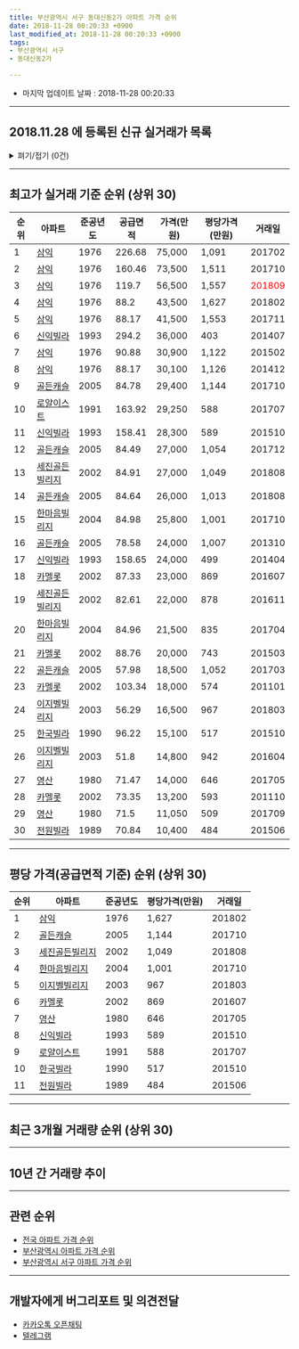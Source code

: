 ```yaml
---
title: 부산광역시 서구 동대신동2가 아파트 가격 순위
date: 2018-11-28 00:20:33 +0900
last_modified_at: 2018-11-28 00:20:33 +0900
tags:
- 부산광역시 서구
- 동대신동2가

---
```


* 마지막 업데이트 날짜 : 2018-11-28 00:20:33

---

## 2018.11.28 에 등록된 신규 실거래가 목록

<details>
<summary>펴기/접기 (0건)</summary>
<div markdown="1">

|아파트|준공년도|공급면적|가격(만원)|평당가격(만원)|거래일|
|---|---|---|---|---|---|
|없음||||||


</div>
</details>

---

## 최고가 실거래 기준 순위 (상위 30)


|순위|아파트|준공년도|공급면적|가격(만원)|평당가격(만원)|거래일|
|---|---|---|---|---|---|---|
|1|[삼익](https://search.naver.com/search.naver?query=%EB%B6%80%EC%82%B0%EA%B4%91%EC%97%AD%EC%8B%9C+%EC%84%9C%EA%B5%AC+%EB%8F%99%EB%8C%80%EC%8B%A0%EB%8F%992%EA%B0%80+%EC%82%BC%EC%9D%B5)|1976|226.68|75,000|1,091|201702|
|2|[삼익](https://search.naver.com/search.naver?query=%EB%B6%80%EC%82%B0%EA%B4%91%EC%97%AD%EC%8B%9C+%EC%84%9C%EA%B5%AC+%EB%8F%99%EB%8C%80%EC%8B%A0%EB%8F%992%EA%B0%80+%EC%82%BC%EC%9D%B5)|1976|160.46|73,500|1,511|201710|
|3|[삼익](https://search.naver.com/search.naver?query=%EB%B6%80%EC%82%B0%EA%B4%91%EC%97%AD%EC%8B%9C+%EC%84%9C%EA%B5%AC+%EB%8F%99%EB%8C%80%EC%8B%A0%EB%8F%992%EA%B0%80+%EC%82%BC%EC%9D%B5)|1976|119.7|56,500|1,557|<span style="color:red">201809</span>|
|4|[삼익](https://search.naver.com/search.naver?query=%EB%B6%80%EC%82%B0%EA%B4%91%EC%97%AD%EC%8B%9C+%EC%84%9C%EA%B5%AC+%EB%8F%99%EB%8C%80%EC%8B%A0%EB%8F%992%EA%B0%80+%EC%82%BC%EC%9D%B5)|1976|88.2|43,500|1,627|201802|
|5|[삼익](https://search.naver.com/search.naver?query=%EB%B6%80%EC%82%B0%EA%B4%91%EC%97%AD%EC%8B%9C+%EC%84%9C%EA%B5%AC+%EB%8F%99%EB%8C%80%EC%8B%A0%EB%8F%992%EA%B0%80+%EC%82%BC%EC%9D%B5)|1976|88.17|41,500|1,553|201711|
|6|[신익빌라](https://search.naver.com/search.naver?query=%EB%B6%80%EC%82%B0%EA%B4%91%EC%97%AD%EC%8B%9C+%EC%84%9C%EA%B5%AC+%EB%8F%99%EB%8C%80%EC%8B%A0%EB%8F%992%EA%B0%80+%EC%8B%A0%EC%9D%B5%EB%B9%8C%EB%9D%BC)|1993|294.2|36,000|403|201407|
|7|[삼익](https://search.naver.com/search.naver?query=%EB%B6%80%EC%82%B0%EA%B4%91%EC%97%AD%EC%8B%9C+%EC%84%9C%EA%B5%AC+%EB%8F%99%EB%8C%80%EC%8B%A0%EB%8F%992%EA%B0%80+%EC%82%BC%EC%9D%B5)|1976|90.88|30,900|1,122|201502|
|8|[삼익](https://search.naver.com/search.naver?query=%EB%B6%80%EC%82%B0%EA%B4%91%EC%97%AD%EC%8B%9C+%EC%84%9C%EA%B5%AC+%EB%8F%99%EB%8C%80%EC%8B%A0%EB%8F%992%EA%B0%80+%EC%82%BC%EC%9D%B5)|1976|88.17|30,100|1,126|201412|
|9|[골든캐슬](https://search.naver.com/search.naver?query=%EB%B6%80%EC%82%B0%EA%B4%91%EC%97%AD%EC%8B%9C+%EC%84%9C%EA%B5%AC+%EB%8F%99%EB%8C%80%EC%8B%A0%EB%8F%992%EA%B0%80+%EA%B3%A8%EB%93%A0%EC%BA%90%EC%8A%AC)|2005|84.78|29,400|1,144|201710|
|10|[로얄이스트](https://search.naver.com/search.naver?query=%EB%B6%80%EC%82%B0%EA%B4%91%EC%97%AD%EC%8B%9C+%EC%84%9C%EA%B5%AC+%EB%8F%99%EB%8C%80%EC%8B%A0%EB%8F%992%EA%B0%80+%EB%A1%9C%EC%96%84%EC%9D%B4%EC%8A%A4%ED%8A%B8)|1991|163.92|29,250|588|201707|
|11|[신익빌라](https://search.naver.com/search.naver?query=%EB%B6%80%EC%82%B0%EA%B4%91%EC%97%AD%EC%8B%9C+%EC%84%9C%EA%B5%AC+%EB%8F%99%EB%8C%80%EC%8B%A0%EB%8F%992%EA%B0%80+%EC%8B%A0%EC%9D%B5%EB%B9%8C%EB%9D%BC)|1993|158.41|28,300|589|201510|
|12|[골든캐슬](https://search.naver.com/search.naver?query=%EB%B6%80%EC%82%B0%EA%B4%91%EC%97%AD%EC%8B%9C+%EC%84%9C%EA%B5%AC+%EB%8F%99%EB%8C%80%EC%8B%A0%EB%8F%992%EA%B0%80+%EA%B3%A8%EB%93%A0%EC%BA%90%EC%8A%AC)|2005|84.49|27,000|1,054|201712|
|13|[세진골든빌리지](https://search.naver.com/search.naver?query=%EB%B6%80%EC%82%B0%EA%B4%91%EC%97%AD%EC%8B%9C+%EC%84%9C%EA%B5%AC+%EB%8F%99%EB%8C%80%EC%8B%A0%EB%8F%992%EA%B0%80+%EC%84%B8%EC%A7%84%EA%B3%A8%EB%93%A0%EB%B9%8C%EB%A6%AC%EC%A7%80)|2002|84.91|27,000|1,049|201808|
|14|[골든캐슬](https://search.naver.com/search.naver?query=%EB%B6%80%EC%82%B0%EA%B4%91%EC%97%AD%EC%8B%9C+%EC%84%9C%EA%B5%AC+%EB%8F%99%EB%8C%80%EC%8B%A0%EB%8F%992%EA%B0%80+%EA%B3%A8%EB%93%A0%EC%BA%90%EC%8A%AC)|2005|84.64|26,000|1,013|201808|
|15|[한마음빌리지](https://search.naver.com/search.naver?query=%EB%B6%80%EC%82%B0%EA%B4%91%EC%97%AD%EC%8B%9C+%EC%84%9C%EA%B5%AC+%EB%8F%99%EB%8C%80%EC%8B%A0%EB%8F%992%EA%B0%80+%ED%95%9C%EB%A7%88%EC%9D%8C%EB%B9%8C%EB%A6%AC%EC%A7%80)|2004|84.98|25,800|1,001|201710|
|16|[골든캐슬](https://search.naver.com/search.naver?query=%EB%B6%80%EC%82%B0%EA%B4%91%EC%97%AD%EC%8B%9C+%EC%84%9C%EA%B5%AC+%EB%8F%99%EB%8C%80%EC%8B%A0%EB%8F%992%EA%B0%80+%EA%B3%A8%EB%93%A0%EC%BA%90%EC%8A%AC)|2005|78.58|24,000|1,007|201310|
|17|[신익빌라](https://search.naver.com/search.naver?query=%EB%B6%80%EC%82%B0%EA%B4%91%EC%97%AD%EC%8B%9C+%EC%84%9C%EA%B5%AC+%EB%8F%99%EB%8C%80%EC%8B%A0%EB%8F%992%EA%B0%80+%EC%8B%A0%EC%9D%B5%EB%B9%8C%EB%9D%BC)|1993|158.65|24,000|499|201404|
|18|[카멜롯](https://search.naver.com/search.naver?query=%EB%B6%80%EC%82%B0%EA%B4%91%EC%97%AD%EC%8B%9C+%EC%84%9C%EA%B5%AC+%EB%8F%99%EB%8C%80%EC%8B%A0%EB%8F%992%EA%B0%80+%EC%B9%B4%EB%A9%9C%EB%A1%AF)|2002|87.33|23,000|869|201607|
|19|[세진골든빌리지](https://search.naver.com/search.naver?query=%EB%B6%80%EC%82%B0%EA%B4%91%EC%97%AD%EC%8B%9C+%EC%84%9C%EA%B5%AC+%EB%8F%99%EB%8C%80%EC%8B%A0%EB%8F%992%EA%B0%80+%EC%84%B8%EC%A7%84%EA%B3%A8%EB%93%A0%EB%B9%8C%EB%A6%AC%EC%A7%80)|2002|82.61|22,000|878|201611|
|20|[한마음빌리지](https://search.naver.com/search.naver?query=%EB%B6%80%EC%82%B0%EA%B4%91%EC%97%AD%EC%8B%9C+%EC%84%9C%EA%B5%AC+%EB%8F%99%EB%8C%80%EC%8B%A0%EB%8F%992%EA%B0%80+%ED%95%9C%EB%A7%88%EC%9D%8C%EB%B9%8C%EB%A6%AC%EC%A7%80)|2004|84.96|21,500|835|201704|
|21|[카멜롯](https://search.naver.com/search.naver?query=%EB%B6%80%EC%82%B0%EA%B4%91%EC%97%AD%EC%8B%9C+%EC%84%9C%EA%B5%AC+%EB%8F%99%EB%8C%80%EC%8B%A0%EB%8F%992%EA%B0%80+%EC%B9%B4%EB%A9%9C%EB%A1%AF)|2002|88.76|20,000|743|201503|
|22|[골든캐슬](https://search.naver.com/search.naver?query=%EB%B6%80%EC%82%B0%EA%B4%91%EC%97%AD%EC%8B%9C+%EC%84%9C%EA%B5%AC+%EB%8F%99%EB%8C%80%EC%8B%A0%EB%8F%992%EA%B0%80+%EA%B3%A8%EB%93%A0%EC%BA%90%EC%8A%AC)|2005|57.98|18,500|1,052|201703|
|23|[카멜롯](https://search.naver.com/search.naver?query=%EB%B6%80%EC%82%B0%EA%B4%91%EC%97%AD%EC%8B%9C+%EC%84%9C%EA%B5%AC+%EB%8F%99%EB%8C%80%EC%8B%A0%EB%8F%992%EA%B0%80+%EC%B9%B4%EB%A9%9C%EB%A1%AF)|2002|103.34|18,000|574|201101|
|24|[이지벨빌리지](https://search.naver.com/search.naver?query=%EB%B6%80%EC%82%B0%EA%B4%91%EC%97%AD%EC%8B%9C+%EC%84%9C%EA%B5%AC+%EB%8F%99%EB%8C%80%EC%8B%A0%EB%8F%992%EA%B0%80+%EC%9D%B4%EC%A7%80%EB%B2%A8%EB%B9%8C%EB%A6%AC%EC%A7%80)|2003|56.29|16,500|967|201803|
|25|[한국빌라](https://search.naver.com/search.naver?query=%EB%B6%80%EC%82%B0%EA%B4%91%EC%97%AD%EC%8B%9C+%EC%84%9C%EA%B5%AC+%EB%8F%99%EB%8C%80%EC%8B%A0%EB%8F%992%EA%B0%80+%ED%95%9C%EA%B5%AD%EB%B9%8C%EB%9D%BC)|1990|96.22|15,100|517|201510|
|26|[이지벨빌리지](https://search.naver.com/search.naver?query=%EB%B6%80%EC%82%B0%EA%B4%91%EC%97%AD%EC%8B%9C+%EC%84%9C%EA%B5%AC+%EB%8F%99%EB%8C%80%EC%8B%A0%EB%8F%992%EA%B0%80+%EC%9D%B4%EC%A7%80%EB%B2%A8%EB%B9%8C%EB%A6%AC%EC%A7%80)|2003|51.8|14,800|942|201604|
|27|[영산](https://search.naver.com/search.naver?query=%EB%B6%80%EC%82%B0%EA%B4%91%EC%97%AD%EC%8B%9C+%EC%84%9C%EA%B5%AC+%EB%8F%99%EB%8C%80%EC%8B%A0%EB%8F%992%EA%B0%80+%EC%98%81%EC%82%B0)|1980|71.47|14,000|646|201705|
|28|[카멜롯](https://search.naver.com/search.naver?query=%EB%B6%80%EC%82%B0%EA%B4%91%EC%97%AD%EC%8B%9C+%EC%84%9C%EA%B5%AC+%EB%8F%99%EB%8C%80%EC%8B%A0%EB%8F%992%EA%B0%80+%EC%B9%B4%EB%A9%9C%EB%A1%AF)|2002|73.35|13,200|593|201110|
|29|[영산](https://search.naver.com/search.naver?query=%EB%B6%80%EC%82%B0%EA%B4%91%EC%97%AD%EC%8B%9C+%EC%84%9C%EA%B5%AC+%EB%8F%99%EB%8C%80%EC%8B%A0%EB%8F%992%EA%B0%80+%EC%98%81%EC%82%B0)|1980|71.5|11,050|509|201709|
|30|[전원빌라](https://search.naver.com/search.naver?query=%EB%B6%80%EC%82%B0%EA%B4%91%EC%97%AD%EC%8B%9C+%EC%84%9C%EA%B5%AC+%EB%8F%99%EB%8C%80%EC%8B%A0%EB%8F%992%EA%B0%80+%EC%A0%84%EC%9B%90%EB%B9%8C%EB%9D%BC)|1989|70.84|10,400|484|201506|


---

## 평당 가격(공급면적 기준) 순위 (상위 30)


|순위|아파트|준공년도|평당가격(만원)|거래일|
|---|---|---|---|---|
|1|[삼익](https://search.naver.com/search.naver?query=%EB%B6%80%EC%82%B0%EA%B4%91%EC%97%AD%EC%8B%9C+%EC%84%9C%EA%B5%AC+%EB%8F%99%EB%8C%80%EC%8B%A0%EB%8F%992%EA%B0%80+%EC%82%BC%EC%9D%B5)|1976|1,627|201802|
|2|[골든캐슬](https://search.naver.com/search.naver?query=%EB%B6%80%EC%82%B0%EA%B4%91%EC%97%AD%EC%8B%9C+%EC%84%9C%EA%B5%AC+%EB%8F%99%EB%8C%80%EC%8B%A0%EB%8F%992%EA%B0%80+%EA%B3%A8%EB%93%A0%EC%BA%90%EC%8A%AC)|2005|1,144|201710|
|3|[세진골든빌리지](https://search.naver.com/search.naver?query=%EB%B6%80%EC%82%B0%EA%B4%91%EC%97%AD%EC%8B%9C+%EC%84%9C%EA%B5%AC+%EB%8F%99%EB%8C%80%EC%8B%A0%EB%8F%992%EA%B0%80+%EC%84%B8%EC%A7%84%EA%B3%A8%EB%93%A0%EB%B9%8C%EB%A6%AC%EC%A7%80)|2002|1,049|201808|
|4|[한마음빌리지](https://search.naver.com/search.naver?query=%EB%B6%80%EC%82%B0%EA%B4%91%EC%97%AD%EC%8B%9C+%EC%84%9C%EA%B5%AC+%EB%8F%99%EB%8C%80%EC%8B%A0%EB%8F%992%EA%B0%80+%ED%95%9C%EB%A7%88%EC%9D%8C%EB%B9%8C%EB%A6%AC%EC%A7%80)|2004|1,001|201710|
|5|[이지벨빌리지](https://search.naver.com/search.naver?query=%EB%B6%80%EC%82%B0%EA%B4%91%EC%97%AD%EC%8B%9C+%EC%84%9C%EA%B5%AC+%EB%8F%99%EB%8C%80%EC%8B%A0%EB%8F%992%EA%B0%80+%EC%9D%B4%EC%A7%80%EB%B2%A8%EB%B9%8C%EB%A6%AC%EC%A7%80)|2003|967|201803|
|6|[카멜롯](https://search.naver.com/search.naver?query=%EB%B6%80%EC%82%B0%EA%B4%91%EC%97%AD%EC%8B%9C+%EC%84%9C%EA%B5%AC+%EB%8F%99%EB%8C%80%EC%8B%A0%EB%8F%992%EA%B0%80+%EC%B9%B4%EB%A9%9C%EB%A1%AF)|2002|869|201607|
|7|[영산](https://search.naver.com/search.naver?query=%EB%B6%80%EC%82%B0%EA%B4%91%EC%97%AD%EC%8B%9C+%EC%84%9C%EA%B5%AC+%EB%8F%99%EB%8C%80%EC%8B%A0%EB%8F%992%EA%B0%80+%EC%98%81%EC%82%B0)|1980|646|201705|
|8|[신익빌라](https://search.naver.com/search.naver?query=%EB%B6%80%EC%82%B0%EA%B4%91%EC%97%AD%EC%8B%9C+%EC%84%9C%EA%B5%AC+%EB%8F%99%EB%8C%80%EC%8B%A0%EB%8F%992%EA%B0%80+%EC%8B%A0%EC%9D%B5%EB%B9%8C%EB%9D%BC)|1993|589|201510|
|9|[로얄이스트](https://search.naver.com/search.naver?query=%EB%B6%80%EC%82%B0%EA%B4%91%EC%97%AD%EC%8B%9C+%EC%84%9C%EA%B5%AC+%EB%8F%99%EB%8C%80%EC%8B%A0%EB%8F%992%EA%B0%80+%EB%A1%9C%EC%96%84%EC%9D%B4%EC%8A%A4%ED%8A%B8)|1991|588|201707|
|10|[한국빌라](https://search.naver.com/search.naver?query=%EB%B6%80%EC%82%B0%EA%B4%91%EC%97%AD%EC%8B%9C+%EC%84%9C%EA%B5%AC+%EB%8F%99%EB%8C%80%EC%8B%A0%EB%8F%992%EA%B0%80+%ED%95%9C%EA%B5%AD%EB%B9%8C%EB%9D%BC)|1990|517|201510|
|11|[전원빌라](https://search.naver.com/search.naver?query=%EB%B6%80%EC%82%B0%EA%B4%91%EC%97%AD%EC%8B%9C+%EC%84%9C%EA%B5%AC+%EB%8F%99%EB%8C%80%EC%8B%A0%EB%8F%992%EA%B0%80+%EC%A0%84%EC%9B%90%EB%B9%8C%EB%9D%BC)|1989|484|201506|


---

## 최근 3개월 거래량 순위 (상위 30)


<div style="width:100%;">
    <canvas id="deal_count_ranking" height="250"></canvas>
</div>


<script>
new Chart(document.getElementById("deal_count_ranking"), {
    type: 'horizontalBar',
    data: {
        labels: ['삼익', '한마음빌리지'],
        datasets: [{
            label: '실거래 수',
            data: [3, 1],
            borderColor: "rgba(255, 0, 128, 1)",
            backgroundColor: "rgba(255, 0, 128, 0.5)",
            fill: false,
        }]
    },
    options: {
        responsive: true,
        title: {
            display: true,
            text: '최근 3개월 거래량 순위'
        },
        tooltips: {
            mode: 'index',
            intersect: false,
            callbacks: {
                title: function(tooltipItems, data) {
                    return "실거래 수:";
                },
                label: function(tooltipItem, data) {
                    return data.labels[tooltipItem.index] + ": " + tooltipItem.xLabel;
                }
            }
        },
        hover: {
            mode: 'nearest',
            intersect: true
        },
        scales: {
            xAxes: [{
                display: true,
                scaleLabel: {
                    display: true,
                    labelString: '실거래 수'
                },
                ticks: {
                    suggestedMin: 0,
                }
            }],
            yAxes: [{
                display: true,
                ticks: {
                    autoSkip: false,
                    callback: function(value, index, values) {
                        if (value.length > 15)
                            return value.substr(0, 13) + "...";
                        else
                            return value;
                    }
                },
                scaleLabel: {
                    display: false,
                }
            }]
        }
    }
});

</script>


---

## 10년 간 거래량 추이


<div style="width:100%;">
    <canvas id="deal_progress" height="250"></canvas>
</div>

<script>
new Chart(document.getElementById("deal_progress"), {
    type: 'line',
    data: {
        labels: ['200811','200812','200901','200902','200903','200904','200905','200906','200907','200908','200909','200910','200911','200912','201001','201002','201003','201004','201005','201006','201007','201008','201009','201010','201011','201012','201101','201102','201103','201104','201105','201106','201107','201108','201109','201110','201111','201112','201201','201202','201203','201204','201205','201206','201207','201208','201209','201210','201211','201212','201301','201302','201303','201304','201305','201306','201307','201308','201309','201310','201311','201312','201401','201402','201403','201404','201405','201406','201407','201408','201409','201410','201411','201412','201501','201502','201503','201504','201505','201506','201507','201508','201509','201510','201511','201512','201601','201602','201603','201604','201605','201606','201607','201608','201609','201610','201611','201612','201701','201702','201703','201704','201705','201706','201707','201708','201709','201710','201711','201712','201801','201802','201803','201804','201805','201806','201807','201808','201809','201810','201811'],
        datasets: [{
            label: '실거래 수',
            pointRadius: 1,
            data: [1, 3, 0, 0, 9, 5, 4, 4, 5, 1, 3, 2, 4, 1, 3, 7, 3, 2, 3, 3, 3, 3, 3, 8, 5, 3, 7, 3, 3, 8, 3, 3, 3, 0, 3, 3, 3, 7, 2, 2, 3, 3, 3, 1, 4, 0, 0, 1, 2, 1, 3, 2, 3, 2, 3, 0, 2, 1, 0, 2, 3, 3, 1, 5, 7, 6, 4, 3, 2, 2, 6, 4, 1, 6, 3, 5, 3, 4, 3, 3, 0, 2, 0, 5, 2, 5, 1, 2, 2, 2, 1, 3, 5, 3, 1, 3, 2, 3, 0, 2, 2, 4, 4, 4, 3, 0, 3, 4, 1, 1, 1, 2, 2, 0, 1, 1, 1, 4, 2, 2, 0],
            borderColor: "rgba(255, 201, 14, 1)",
            backgroundColor: "rgba(255, 201, 14, 0.5)",
            fill: true,
        }]
    },
    options: {
        responsive: true,
        title: {
            display: true,
            text: '10년간 거래량 추이'
        },
        tooltips: {
            mode: 'index',
            intersect: false,
        },
        hover: {
            mode: 'nearest',
            intersect: true
        },
        scales: {
            xAxes: [{
                display: true,
                scaleLabel: {
                    display: true,
                    labelString: '년/월'
                }
            }],
            yAxes: [{
                display: true,
                ticks: {
                    suggestedMin: 0,
                },
                scaleLabel: {
                    display: true,
                    labelString: '실거래 수'
                }
            }]
        }
    }
});

</script>


---

## 관련 순위

- [전국 아파트 가격 순위](https://inasie.github.io/apt-ranking/전국)
- [부산광역시 아파트 가격 순위](https://inasie.github.io/apt-ranking/부산광역시)
- [부산광역시 서구 아파트 가격 순위](https://inasie.github.io/apt-ranking/부산광역시-서구)


---

## 개발자에게 버그리포트 및 의견전달

- [카카오톡 오픈채팅](https://open.kakao.com/o/gLJUAP4)
- [텔레그램](https://t.me/inasie)

